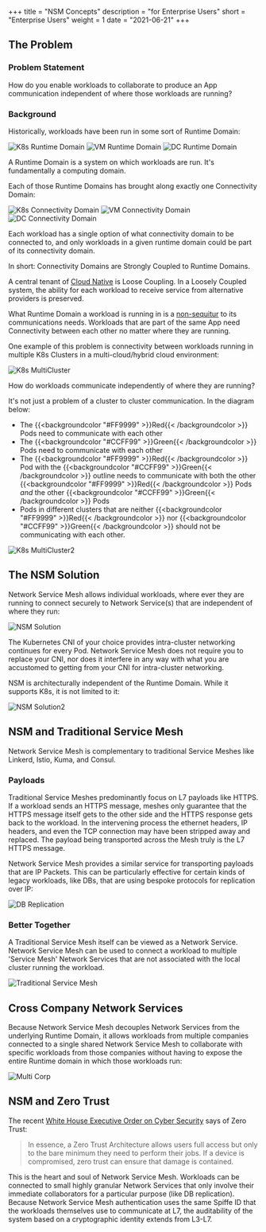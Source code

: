 +++
title = "NSM Concepts"
description = "for Enterprise Users"
short = "Enterprise Users"
weight = 1
date = "2021-06-21"
+++
## The Problem

### Problem Statement

How do you enable workloads to collaborate to produce an App communication independent of where those workloads are running?

### Background
Historically, workloads have been run in some sort of Runtime Domain:

![K8s Runtime Domain](/img/concepts/enterprise/3x1/k8s_runtime_domain.svg)
![VM Runtime Domain](/img/concepts/enterprise/3x1/vm_runtime_domain.svg)
![DC Runtime Domain](/img/concepts/enterprise/3x1/dc_runtime_domain.svg)

A Runtime Domain is a system on which workloads are run.  It's fundamentally a computing domain.

Each of those Runtime Domains has brought along exactly one Connectivity Domain:

![K8s Connectivity Domain](/img/concepts/enterprise/3x1/k8s_connectivity_domain.svg)
![VM Connectivity Domain](/img/concepts/enterprise/3x1/vm_connectivity_domain.svg)
![DC Connectivity Domain](/img/concepts/enterprise/3x1/dc_connectivity_domain.svg)

Each workload has a single option of what connectivity domain to be connected to, and only
workloads in a given runtime domain could be part of its connectivity domain.

In short: Connectivity Domains are Strongly Coupled to Runtime Domains.

A central tenant of [Cloud Native](https://github.com/cncf/toc/blob/main/DEFINITION.md) is Loose Coupling.  In a Loosely Coupled system, the ability for each workload to receive service from alternative providers is preserved.

What Runtime Domain a workload is running in is a [non-sequitur](https://en.wikipedia.org/wiki/Non_sequitur_(literary_device)) to its communications needs.  Workloads that are part of
the same App need Connectivity between each other no matter where they are running.

One example of this problem is connectivity between workloads running in multiple K8s Clusters in a 
multi-cloud/hybrid cloud environment:

![K8s MultiCluster](/img/concepts/enterprise/k8s_multi_cluster.svg)

How do workloads communicate independently of where they are running?

It's not just a problem of a cluster to cluster communication.  In the diagram below: 

- The {{<backgroundcolor "#FF9999" >}}Red{{< /backgroundcolor >}} Pods need to communicate with each other
- The {{<backgroundcolor "#CCFF99" >}}Green{{< /backgroundcolor >}} Pods need to communicate with each other
- The {{<backgroundcolor "#FF9999" >}}Red{{< /backgroundcolor >}} Pod with the {{<backgroundcolor "#CCFF99" >}}Green{{< /backgroundcolor >}} outline needs to communicate with both the other {{<backgroundcolor "#FF9999" >}}Red{{< /backgroundcolor >}} Pods *and* the other {{<backgroundcolor "#CCFF99" >}}Green{{< /backgroundcolor >}} Pods
- Pods in different clusters that are neither {{<backgroundcolor "#FF9999" >}}Red{{< /backgroundcolor >}} nor {{<backgroundcolor "#CCFF99" >}}Green{{< /backgroundcolor >}} should not be communicating with each other.

![K8s MultiCluster2](/img/concepts/enterprise/k8s_multi_cluster_2.svg)

## The NSM Solution

Network Service Mesh allows individual workloads, where ever they are running to connect securely to Network Service(s) that
are independent of where they run:

![NSM Solution](/img/concepts/enterprise/nsm_solution.svg)

The Kubernetes CNI of your choice provides intra-cluster networking continues for every Pod.  Network Service Mesh does not require you to replace
your CNI, nor does it interfere in any way with what you are accustomed to getting from your CNI for intra-cluster networking.

NSM is architecturally independent of the Runtime Domain.  While it supports K8s, it is not limited to it:

![NSM Solution2](/img/concepts/enterprise/nsm_solution_2.svg)

## NSM and Traditional Service Mesh

Network Service Mesh is complementary to traditional Service Meshes like Linkerd, Istio, Kuma, and Consul.

### Payloads
Traditional Service Meshes predominantly focus on L7 payloads like HTTPS.  If a workload sends an HTTPS message, meshes only guarantee
that the HTTPS message itself gets to the other side and the HTTPS response gets back to the workload.  In the intervening process
the ethernet headers, IP headers, and even the TCP connection may have been stripped away and replaced.  The payload being transported
across the Mesh truly is the L7 HTTPS message.

Network Service Mesh provides a similar service for transporting payloads that are IP Packets.
This can be particularly effective for certain kinds of legacy workloads, like DBs, that are using bespoke protocols
for replication over IP:

![DB Replication](/img/concepts/enterprise/db_replication.svg)

### Better Together

A Traditional Service Mesh itself can be viewed as a Network Service.  Network Service Mesh can be used to connect a workload
to multiple 'Service Mesh' Network Services that are not associated with the local cluster running the workload.

![Traditional Service Mesh](/img/concepts/enterprise/traditional_service_mesh.svg)

## Cross Company Network Services

Because Network Service Mesh decouples Network Services from the underlying Runtime Domain, it allows workloads from multiple companies
connected to a single shared Network Service Mesh to collaborate with specific workloads from those companies without
having to expose the entire Runtime domain in which those workloads run:

![Multi Corp](/img/concepts/enterprise/multi-corp.svg)

## NSM and Zero Trust

The recent [White House Executive Order on Cyber Security](https://www.whitehouse.gov/briefing-room/presidential-actions/2021/05/12/executive-order-on-improving-the-nations-cybersecurity/) says
of Zero Trust:

> In essence, a Zero Trust Architecture allows users full access but only to the bare minimum they need to perform their jobs.  If a device is compromised, zero trust can ensure that damage is contained.

This is the heart and soul of Network Service Mesh.  Workloads can be connected to small highly granular Network Services that only involve
their immediate collaborators for a particular purpose (like DB replication).  Because Network Service Mesh authentication uses the same Spiffe ID that the 
workloads themselves use to communicate at L7, the auditability of the system based on a cryptographic identity extends from L3-L7.
